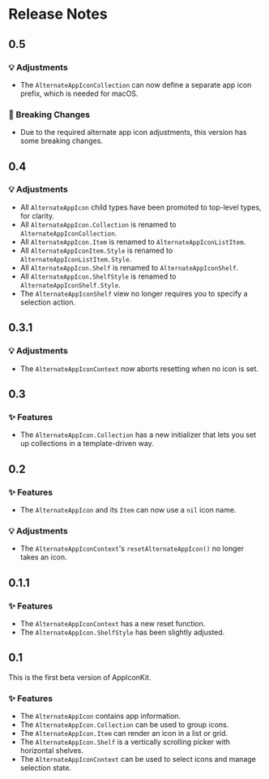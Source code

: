 # Release Notes


## 0.5

### 💡 Adjustments

* The `AlternateAppIconCollection` can now define a separate app icon prefix, which is needed for macOS.

### 🚨 Breaking Changes

* Due to the required alternate app icon adjustments, this version has some breaking changes. 



## 0.4

### 💡 Adjustments

* All `AlternateAppIcon` child types have been promoted to top-level types, for clarity.
* All `AlternateAppIcon.Collection` is renamed to `AlternateAppIconCollection`.
* All `AlternateAppIcon.Item` is renamed to `AlternateAppIconListItem`.
* All `AlternateAppIconItem.Style` is renamed to `AlternateAppIconListItem.Style`.
* All `AlternateAppIcon.Shelf` is renamed to `AlternateAppIconShelf`.
* All `AlternateAppIcon.ShelfStyle` is renamed to `AlternateAppIconShelf.Style`.
* The `AlternateAppIconShelf` view no longer requires you to specify a selection action.



## 0.3.1

### 💡 Adjustments

* The `AlternateAppIconContext` now aborts resetting when no icon is set.



## 0.3

### ✨ Features

* The `AlternateAppIcon.Collection` has a new initializer that lets you set up collections in a template-driven way.



## 0.2

### ✨ Features

* The `AlternateAppIcon` and its `Item` can now use a `nil` icon name.

### 💡 Adjustments

* The `AlternateAppIconContext`'s `resetAlternateAppIcon()` no longer takes an icon.



## 0.1.1

### ✨ Features

* The `AlternateAppIconContext` has a new reset function.
* The `AlternateAppIcon.ShelfStyle` has been slightly adjusted.



## 0.1

This is the first beta version of AppIconKit.

### ✨ Features

* The `AlternateAppIcon` contains app information.
* The `AlternateAppIcon.Collection` can be used to group icons.
* The `AlternateAppIcon.Item` can render an icon in a list or grid.
* The `AlternateAppIcon.Shelf` is a vertically scrolling picker with horizontal shelves.
* The `AlternateAppIconContext` can be used to select icons and manage selection state.
